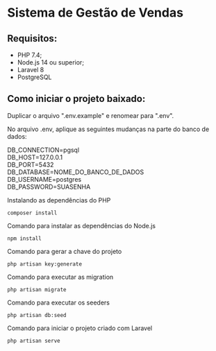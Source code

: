 # Sistema de Gestão de Vendas

## Requisitos:
* PHP 7.4;
* Node.js 14 ou superior;
* Laravel 8
* PostgreSQL

## Como iniciar o projeto baixado:
Duplicar o arquivo ".env.example" e renomear para ".env".<br>

No arquivo .env, aplique as seguintes mudanças na parte do banco de dados:

DB_CONNECTION=pgsql<br>
DB_HOST=127.0.0.1<br>
DB_PORT=5432<br>
DB_DATABASE=NOME_DO_BANCO_DE_DADOS<br>
DB_USERNAME=postgres<br>
DB_PASSWORD=SUASENHA

Instalando as dependências do PHP
```
composer install
```

Comando para instalar as dependências do Node.js
```
npm install
```

Comando para gerar a chave do projeto
```
php artisan key:generate
```

Comando para executar as migration
```
php artisan migrate
```

Comando para executar os seeders
```
php artisan db:seed
```

Comando para iniciar o projeto criado com Laravel
```
php artisan serve
```
